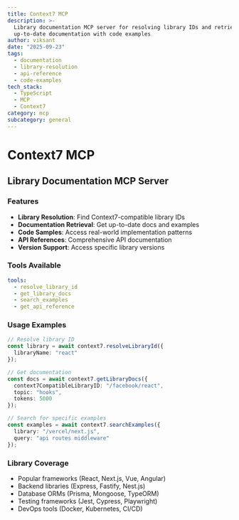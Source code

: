 ```yaml
---
title: Context7 MCP
description: >-
  Library documentation MCP server for resolving library IDs and retrieving
  up-to-date documentation with code examples
author: viksant
date: "2025-09-23"
tags:
  - documentation
  - library-resolution
  - api-reference
  - code-examples
tech_stack:
  - TypeScript
  - MCP
  - Context7
category: mcp
subcategory: general
---
```


# Context7 MCP

## Library Documentation MCP Server

### Features
- **Library Resolution**: Find Context7-compatible library IDs
- **Documentation Retrieval**: Get up-to-date docs and examples
- **Code Samples**: Access real-world implementation patterns
- **API References**: Comprehensive API documentation
- **Version Support**: Access specific library versions

### Tools Available
```yaml
tools:
  - resolve_library_id
  - get_library_docs
  - search_examples
  - get_api_reference
```

### Usage Examples
```typescript
// Resolve library ID
const library = await context7.resolveLibraryId({
  libraryName: "react"
});

// Get documentation
const docs = await context7.getLibraryDocs({
  context7CompatibleLibraryID: "/facebook/react",
  topic: "hooks",
  tokens: 5000
});

// Search for specific examples
const examples = await context7.searchExamples({
  library: "/vercel/next.js",
  query: "api routes middleware"
});
```

### Library Coverage
- Popular frameworks (React, Next.js, Vue, Angular)
- Backend libraries (Express, Fastify, Nest.js)
- Database ORMs (Prisma, Mongoose, TypeORM)
- Testing frameworks (Jest, Cypress, Playwright)
- DevOps tools (Docker, Kubernetes, CI/CD)